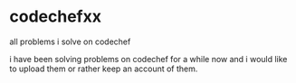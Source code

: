 # codechefxx
all problems i solve on codechef

i have been solving problems on codechef for a while now and i would like to upload them or rather keep an account of them.
